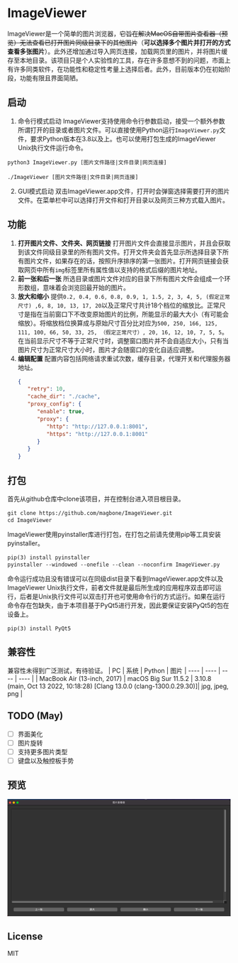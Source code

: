 # ImageViewer
ImageViewer是一个简单的图片浏览器，<del>它旨在解决MacOS自带图片查看器（预览）无法查看已打开图片同级目录下的其他图片</del>（**可以选择多个图片并打开的方式查看多张图片**）。此外还增加通过导入网页连接，加载网页里的图片，并将图片缓存至本地目录。该项目只是个人实验性的工具，存在许多意想不到的问题，市面上有许多同类软件，在功能性和稳定性考量上选择后者。此外，目前版本仍在初始阶段，功能有限且界面简陋。
## 启动
1. 命令行模式启动
ImageViewer支持使用命令行参数启动，接受一个额外参数所谓打开的目录或者图片文件。可以直接使用Python运行```ImageViewer.py```文件，要求Python版本在3.8以及上。也可以使用打包生成的ImageViewer Unix执行文件运行命令。
```shell
python3 ImageViewer.py [图片文件路径|文件目录|网页连接]

./ImageViewer [图片文件路径|文件目录|网页连接]
```
2. GUI模式启动
双击ImageViewer.app文件，打开时会弹窗选择需要打开的图片文件。在菜单栏中可以选择打开文件和打开目录以及网页三种方式载入图片。
## 功能
1. **打开图片文件、文件夹、网页链接**
   打开图片文件会直接显示图片，并且会获取到该文件同级目录里的所有图片文件。打开文件夹会首先显示所选择目录下所有图片文件，如果存在的话，按照升序排序的第一张图片。打开网页链接会获取网页中所有```img```标签里所有属性值以支持的格式后缀的图片地址。
2. **前一张和后一张**
   所选目录或图片文件对应的目录下所有图片文件会组成一个环形数组，意味着会浏览回最开始的图片。
3. **放大和缩小** 
   提供```0.2, 0.4, 0.6, 0.8, 0.9, 1, 1.5, 2, 3, 4, 5, (假定正常尺寸) ,6, 8, 10, 13, 17, 20```以及正常尺寸共计18个档位的缩放比。正常尺寸是指在当前窗口下不改变原始图片的比例，所能显示的最大大小（有可能会缩放）。将缩放档位换算成与原始尺寸百分比对应为```500, 250, 166, 125, 111, 100, 66, 50, 33, 25, （假定正常尺寸）, 20, 16, 12, 10, 7, 5, 5```。在当前显示尺寸不等于正常尺寸时，调整窗口图片并不会自适应大小，只有当图片尺寸为正常尺寸大小时，图片才会随窗口的变化自适应调整。
4. **编辑配置**
   配置内容包括网络请求重试次数，缓存目录，代理开关和代理服务器地址。
   ```json
   {
      "retry": 10, 
      "cache_dir": "./cache", 
      "proxy_config": {
         "enable": true, 
         "proxy": {
            "http": "http://127.0.0.1:8001", 
            "https": "http://127.0.0.1:8001"
         }
      }
   }
   ```
   
## 打包
首先从github仓库中clone该项目，并在控制台进入项目根目录。
```shell
git clone https://github.com/magbone/ImageViewer.git
cd ImageViewer
```
ImageViewer使用pyinstaller库进行打包，在打包之前请先使用pip等工具安装pyinstaller。
```shell
pip(3) install pyinstaller
pyinstaller --windowed --onefile --clean --noconfirm ImageViewer.py
```
命令运行成功且没有错误可以在同级dist目录下看到ImageViewer.app文件以及ImageViewer Unix执行文件，前者文件就是最后所生成的应用程序双击即可运行，后者是Unix执行文件可以双击打开也可使用命令行的方式运行。如果在运行命令存在包缺失，由于本项目基于PyQt5进行开发，因此要保证安装PyQt5的包在设备上。
```shell
pip(3) install PyQt5
```

## 兼容性
兼容性未得到广泛测试，有待验证。
|  PC   | 系统  | Python | 图片
|  ----  | ----  | ---- | ---- |
| MacBook Air (13-inch, 2017)  | macOS Big Sur 11.5.2 | 3.10.8 (main, Oct 13 2022, 10:18:28) [Clang 13.0.0 (clang-1300.0.29.30)]| jpg, jpeg, png |

## TODO (May)
- [ ] 界面美化
- [ ] 图片旋转
- [ ] 支持更多图片类型
- [ ] 键盘以及触控板手势
  
## 预览

![](./preview.png)
## License
MIT



